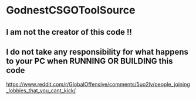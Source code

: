 # GodnestCSGOToolSource

## I am not the creator of this code !!
## I do not take any responsibility for what happens to your PC when RUNNING OR BUILDING this code


https://www.reddit.com/r/GlobalOffensive/comments/5uo2lv/people_joining_lobbies_that_you_cant_kick/
